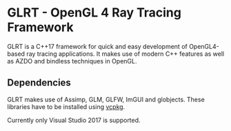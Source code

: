 # GLRT - OpenGL 4 Ray Tracing Framework

GLRT is a C++17 framework for quick and easy development of OpenGL4-based ray tracing applications.
It makes use of modern C++ features as well as AZDO and bindless techniques in OpenGL.

## Dependencies

GLRT makes use of Assimp, GLM, GLFW, ImGUI and globjects. These libraries have to be installed using [vcpkg](https://docs.microsoft.com/en-us/cpp/vcpkg).

Currently only Visual Studio 2017 is supported.
